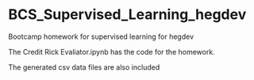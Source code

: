 # BCS_Supervised_Learning_hegdev
 Bootcamp homework for supervised learning for hegdev

 The Credit Rick Evaliator.ipynb has the code for the homework.

 The generated csv data files are also included
